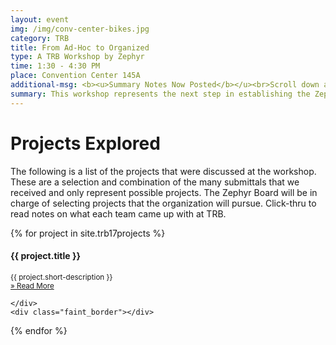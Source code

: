 ```yaml
---
layout: event
img: /img/conv-center-bikes.jpg
category: TRB
title: From Ad-Hoc to Organized
type: A TRB Workshop by Zephyr
time: 1:30 - 4:30 PM
place: Convention Center 145A
additional-msg: <b><u>Summary Notes Now Posted</b></u><br>Scroll down and click-thru to get a summary of take-aways that will help inform the future of Zephyr.
summary: This workshop represents the next step in establishing the Zephyr Foundation, a rigorous, community-wide framework for improving travel analysis methods. Attendees will work in teams to develop scopes for specific projects that improve travel analysis in order to support better decision-making and the public good.
---
```


# Projects Explored

The following is a list of the projects that were discussed at the workshop. These are a selection and combination of the many submittals that we received and only represent possible projects. The Zephyr Board will be in charge of selecting projects that the organization will pursue. Click-thru to read notes on what each team came up with at TRB.

<div class="card-deck">
    {% for project in site.trb17projects %}
  	<div class="col-md-5" style="height: 250px;">
    	<h4>{{ project.title }}</h4>
    	<p><small class="text-muted">{{ project.short-description }}
 		<a href="{{ project.url }}"><br>&raquo;&nbsp;Read&nbsp;More</a>
 		</small></p>

    </div>
    <div class="faint_border"></div>

{% endfor %}

</div>
